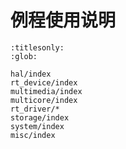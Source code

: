 # 例程使用说明

```{toctree}
:titlesonly:
:glob:

hal/index
rt_device/index
multimedia/index
multicore/index
rt_driver/*
storage/index
system/index
misc/index

```
